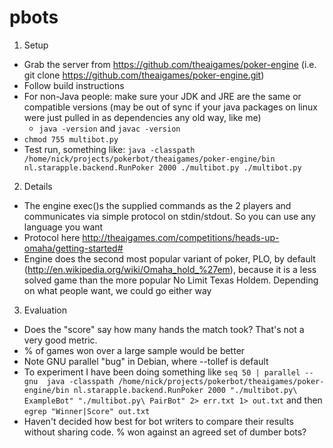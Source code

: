 pbots
=====


1) Setup

- Grab the server from https://github.com/theaigames/poker-engine
(i.e. git clone https://github.com/theaigames/poker-engine.git)
- Follow build instructions
- For non-Java people: make sure your JDK and JRE are the same or compatible versions (may be out of sync if your java packages on linux were just pulled in as dependencies any old way, like me)
    - `java -version` and `javac -version`
- `chmod 755 multibot.py`
- Test run, something like: `java -classpath /home/nick/projects/pokerbot/theaigames/poker-engine/bin nl.starapple.backend.RunPoker 2000 ./multibot.py ./multibot.py`


2) Details

- The engine exec()s the supplied commands as the 2 players and communicates via  simple protocol on stdin/stdout. So you can use any language you want
- Protocol here http://theaigames.com/competitions/heads-up-omaha/getting-started#
- Engine does the second most popular variant of poker, PLO, by default (http://en.wikipedia.org/wiki/Omaha_hold_%27em), because it is a less solved game than the more popular No Limit Texas Holdem. Depending on what people want, we could go either way


3) Evaluation
- Does the "score" say how many hands the match took? That's not a very good metric. 
- % of games won over a large sample would be better
- Note GNU parallel "bug" in Debian, where --tollef is default
- To experiment I have been doing something like `seq 50 | parallel --gnu  java -classpath /home/nick/projects/pokerbot/theaigames/poker-engine/bin nl.starapple.backend.RunPoker 2000 "./multibot.py\ ExampleBot" "./multibot.py\ PairBot" 2> err.txt 1> out.txt` and then `egrep "Winner|Score" out.txt`
- Haven't decided how best for bot writers to compare their results without sharing code. % won against an agreed set of dumber bots?

